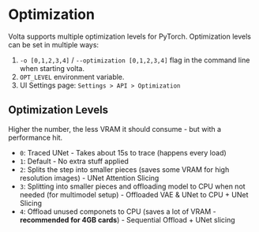 # Optimization

Volta supports multiple optimization levels for PyTorch. Optimization levels can be set in multiple ways:

1. `-o [0,1,2,3,4]` / `--optimization [0,1,2,3,4]` flag in the command line when starting volta.
2. `OPT_LEVEL` environment variable.
3. UI Settings page: `Settings > API > Optimization`

## Optimization Levels

Higher the number, the less VRAM it should consume - but with a performance hit.

- `0`: Traced UNet - Takes about 15s to trace (happens every load)
- `1`: Default - No extra stuff applied
- `2`: Splits the step into smaller pieces (saves some VRAM for high resolution images) - UNet Attention Slicing
- `3`: Splitting into smaller pieces and offloading model to CPU when not needed (for multimodel setup) - Offloaded VAE & UNet to CPU + UNet Slicing
- `4`: Offload unused componets to CPU (saves a lot of VRAM - **recommended for 4GB cards**) - Sequential Offload + UNet slicing
